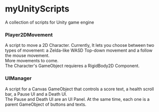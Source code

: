 # myUnityScripts
A collection of scripts for Unity game engine

### Player2DMovement    

A script to move a 2D Character. Currently, It lets you choose between two types of movement: a Zelda-like WASD Top-down movement and a follow the mouse movement.    
More movements to come.   
The Character's GameObject requieres a RigidBody2D Component.   

### UIManager

A script for a Canvas GameObject that controls a score text, a health scroll bar, a Pause UI and a Death UI.   
The Pause and Death UI are an UI Panel. At the same time, each one is a parent GameObject of buttons and texts.